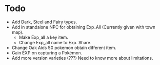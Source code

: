 # Todo

- Add Dark, Steel and Fairy types.
- Add in standalone NPC for obtaining Exp_All (Currently given with town map).
	- Make Exp_all a key item.
	- Change Exp_all name to Exp. Share.
- Change Oak Aids 50 pokemon obtain different item.
- Gain EXP on capturing a Pokémon.
- Add more version varieties (???) Need to know more about limitations.
